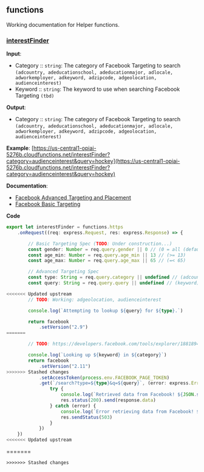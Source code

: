 ## functions

Working documentation for Helper functions.

### [interestFinder](https://us-central1-opiai-5276b.cloudfunctions.net/interestFinder)
**Input**: 
* Category :: `string`: The category of Facebook Targeting to search `(adcountry, adeducationschool, adeducationmajor, adlocale, adworkemployer, adkeyword, adzipcode, adgeolocation, audienceinterest)`
* Keyword :: `string`: The keyword to use when searching Facebook Targeting `(tbd)`

**Output**: 
* Category :: `string`: The category of Facebook Targeting to search `(adcountry, adeducationschool, adeducationmajor, adlocale, adworkemployer, adkeyword, adzipcode, adgeolocation, audienceinterest)`

**Example**:
[https://us-central1-opiai-5276b.cloudfunctions.net/interestFinder?category=audienceinterest&query=hockey](https://us-central1-opiai-5276b.cloudfunctions.net/interestFinder?category=audienceinterest&query=hockey)

**Documentation**:
* [Facebook Advanced Targeting and Placement](https://developers.facebook.com/docs/marketing-api/targeting-specs)
* [Facebook Basic Targeting](https://developers.facebook.com/docs/marketing-api/buying-api/targeting)

**Code**
```typescript
export let interestFinder = functions.https
    .onRequest((req: express.Request, res: express.Response) => {

        // Basic Targeting Spec (TODO: Under construction...)
        const gender: Number = req.query.gender || 0 // (0 = all (default), = male, 2 = female)
        const age_min: Number = req.query.age_min || 13 // (>= 13)
        const age_max: Number = req.query.age_max || 65 // (=< 65)

        // Advanced Targeting Spec
        const type: String = req.query.category || undefined // (adcountry, adeducationschool, adeducationmajor, adlocale, adworkemployer, adkeyword, adzipcode, adgeolocation, audienceinterest)
        const query: String = req.query.query || undefined // (keyword)

<<<<<<< Updated upstream
        // TODO: Working: adgeolocation, audienceinterest

        console.log(`Attempting to lookup ${query} for ${type}.`)

        return facebook
            .setVersion("2.9")
=======

        // TODO: https://developers.facebook.com/tools/explorer/1881894932060023?method=GET&path=search%3Ftype%3Dadgeolocation%26q%3Dcanada&version=v2.9

        console.log(`Looking up ${keyword} in ${category}`)
        return facebook
            .setVersion("2.11")
>>>>>>> Stashed changes
            .setAccessToken(process.env.FACEBOOK_PAGE_TOKEN)
            .get(`/search?type=${type}&q=${query}`, (error: express.Error, response: express.Response) => {
                try {
                    console.log(`Retrieved data from Facebook! ${JSON.stringify(response.data)}`)
                    res.status(200).send(response.data)
                } catch (error) {
                    console.log(`Error retrieving data from Facebook! ${error.stack}`)
                    res.sendStatus(503)
                }
            })
    })
<<<<<<< Updated upstream
```
=======
```
>>>>>>> Stashed changes
